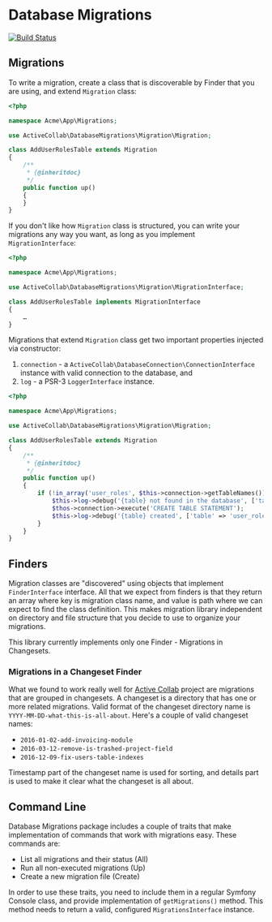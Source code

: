 # Database Migrations

[![Build Status](https://travis-ci.org/activecollab/databasemigrations.svg?branch=master)](https://travis-ci.org/activecollab/databasemigrations)

## Migrations

To write a migration, create a class that is discoverable by Finder that you are using, and extend `Migration` class:

```php
<?php

namespace Acme\App\Migrations;

use ActiveCollab\DatabaseMigrations\Migration\Migration;

class AddUserRolesTable extends Migration
{
    /**
     * {@inheritdoc}
     */
    public function up()
    {
    }
}
```

If you don't like how `Migration` class is structured, you can write your migrations any way you want, as long as you implement `MigrationInterface`:

```php
<?php

namespace Acme\App\Migrations;

use ActiveCollab\DatabaseMigrations\Migration\MigrationInterface;

class AddUserRolesTable implements MigrationInterface
{
    …
}
```

Migrations that extend `Migration` class get two important properties injected via constructor:

1. `connection` - a `ActiveCollab\DatabaseConnection\ConnectionInterface` instance with valid connection to the database, and
2. `log` - a PSR-3 `LoggerInterface` instance.

```php
<?php

namespace Acme\App\Migrations;

use ActiveCollab\DatabaseMigrations\Migration\Migration;

class AddUserRolesTable extends Migration
{
    /**
     * {@inheritdoc}
     */
    public function up()
    {
        if (!in_array('user_roles', $this->connection->getTableNames()) {
            $this->log->debug('{table} not found in the database', ['table' => 'user_roles']);
            $thos->connection->execute('CREATE TABLE STATEMENT');
            $this->log->debug('{table} created', ['table' => 'user_roles']);
        }
    }
}
```

## Finders

Migration classes are "discovered" using objects that implement `FinderInterface` interface. All that we expect from finders is that they return an array where key is migration class name, and value is path where we can expect to find the class definition. This makes migration library independent on directory and file structure that you decide to use to organize your migrations.

This library currently implements only one Finder - Migrations in Changesets.

### Migrations in a Changeset Finder

What we found to work really well for [Active Collab](https://www.activecollab.com/index.html) project are migrations that are grouped in changesets. A changeset is a directory that has one or more related migrations. Valid format of the changeset directory name is `YYYY-MM-DD-what-this-is-all-about`. Here's a couple of valid changeset names:

* `2016-01-02-add-invoicing-module`
* `2016-03-12-remove-is-trashed-project-field`
* `2016-12-09-fix-users-table-indexes`

Timestamp part of the changeset name is used for sorting, and details part is used to make it clear what the changeset is all about.

## Command Line

Database Migrations package includes a couple of traits that make implementation of commands that work with migrations easy. These commands are:

* List all migrations and their status (All)
* Run all non-executed migrations (Up)
* Create a new migration file (Create)

In order to use these traits, you need to include them in a regular Symfony Console class, and provide implementation of `getMigrations()` method. This method needs to return a valid, configured `MigrationsInterface` instance.
